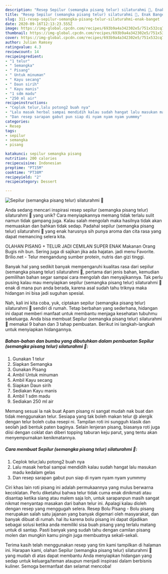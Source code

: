 ```yaml
---
description: "Resep Sepilur (semangka pisang telur) silaturahmi 🥰, Enak Banget"
title: "Resep Sepilur (semangka pisang telur) silaturahmi 🥰, Enak Banget"
slug: 311-resep-sepilur-semangka-pisang-telur-silaturahmi-enak-banget
date: 2020-09-16T12:13:23.555Z
image: https://img-global.cpcdn.com/recipes/693b9a4a342302e5/751x532cq70/sepilur-semangka-pisang-telur-silaturahmi-🥰-foto-resep-utama.jpg
thumbnail: https://img-global.cpcdn.com/recipes/693b9a4a342302e5/751x532cq70/sepilur-semangka-pisang-telur-silaturahmi-🥰-foto-resep-utama.jpg
cover: https://img-global.cpcdn.com/recipes/693b9a4a342302e5/751x532cq70/sepilur-semangka-pisang-telur-silaturahmi-🥰-foto-resep-utama.jpg
author: Julian Ramsey
ratingvalue: 4.3
reviewcount: 14
recipeingredient:
- "1 telur"
- " Semangka"
- " Pisang"
- " Untuk minuman"
- " Kayu secang"
- " Daun sirih"
- " Kayu manis"
- "1 sdm madu"
- "250 ml air"
recipeinstructions:
- "Ceplok telur,lalu potong2 buah nya"
- "Lalu masak herbal sampai mendidih kalau sudah hangat lalu masukan madu kedalam gelas"
- "Dan resep sarapan gabut pun siap di nyam nyam nyam yummmy"
categories:
- Resep
tags:
- sepilur
- semangka
- pisang

katakunci: sepilur semangka pisang 
nutrition: 200 calories
recipecuisine: Indonesian
preptime: "PT15M"
cooktime: "PT38M"
recipeyield: "2"
recipecategory: Dessert

---
```



![Sepilur (semangka pisang telur) silaturahmi 🥰](https://img-global.cpcdn.com/recipes/693b9a4a342302e5/751x532cq70/sepilur-semangka-pisang-telur-silaturahmi-🥰-foto-resep-utama.jpg)

Anda sedang mencari inspirasi resep sepilur (semangka pisang telur) silaturahmi 🥰 yang unik? Cara menyiapkannya memang tidak terlalu sulit namun tidak gampang juga. Kalau salah mengolah maka hasilnya tidak akan memuaskan dan bahkan tidak sedap. Padahal sepilur (semangka pisang telur) silaturahmi 🥰 yang enak harusnya sih punya aroma dan cita rasa yang dapat memancing selera kita.

OLAHAN PISANG + TELUR JADI CEMILAN SUPER ENAK Makanan Orang Bugis nih bun. Sering juga di sajikan jika ada hajatan. jadi menu Favorite. Brilio.net - Telur mengandung sumber protein, nutris dan gizi tinggi.

Banyak hal yang sedikit banyak mempengaruhi kualitas rasa dari sepilur (semangka pisang telur) silaturahmi 🥰, pertama dari jenis bahan, kemudian pemilihan bahan segar sampai cara mengolah dan menyajikannya. Tak perlu pusing kalau mau menyiapkan sepilur (semangka pisang telur) silaturahmi 🥰 enak di mana pun anda berada, karena asal sudah tahu triknya maka hidangan ini bisa jadi suguhan spesial.


Nah, kali ini kita coba, yuk, ciptakan sepilur (semangka pisang telur) silaturahmi 🥰 sendiri di rumah. Tetap berbahan yang sederhana, hidangan ini dapat memberi manfaat untuk membantu menjaga kesehatan tubuhmu sekeluarga. Anda bisa membuat Sepilur (semangka pisang telur) silaturahmi 🥰 memakai 9 bahan dan 3 tahap pembuatan. Berikut ini langkah-langkah untuk menyiapkan hidangannya.

<!--inarticleads1-->

##### Bahan-bahan dan bumbu yang dibutuhkan dalam pembuatan Sepilur (semangka pisang telur) silaturahmi 🥰:

1. Gunakan 1 telur
1. Siapkan  Semangka
1. Gunakan  Pisang
1. Ambil  Untuk minuman
1. Ambil  Kayu secang
1. Siapkan  Daun sirih
1. Sediakan  Kayu manis
1. Ambil 1 sdm madu
1. Sediakan 250 ml air


Memang sesuai la nak buat Apam pisang ni sangat mudah nak buat dan tidak menggunakan telur. Sesiapa yang tak boleh makan telur @ alergik dengan telur boleh cuba resepi ni. Tampilan roti ini sungguh klasik dan seolah jadi bentuk paten baginya. Selain lenjeran pisang, biasanya roti juga diisi dengan coklat dan diberi topping taburan keju parut, yang tentu akan menyempurnakan kenikmatannya. 

<!--inarticleads2-->

##### Cara membuat Sepilur (semangka pisang telur) silaturahmi 🥰:

1. Ceplok telur,lalu potong2 buah nya
1. Lalu masak herbal sampai mendidih kalau sudah hangat lalu masukan madu kedalam gelas
1. Dan resep sarapan gabut pun siap di nyam nyam nyam yummmy


Ciri khas lain roti pisang ini adalah permukaannya yang mulus berwarna kecoklatan. Perlu diketahui bahwa telur tidak cuma enak dinikmati atau disantap ketika siang atau malem saja loh, untuk sarapanpun masih sangat nikmat menyantap masakan dari bahan telur ini. Apalagi kalau dioleh dengan resep yang menggugah selera. Resep Bolu Pisang - Bolu pisang merupakan salah satu jajanan yang banyak digemari oleh masyarakat, dan banyak dibuat di rumah. hal itu karena bolu pisang ini dapat dijadikan sebagai solusi ketika anda memiliki sisa buah pisang yang terlalu matang untuk di santap. Pasti banyak yang sudah tahu dengan camilan pisang molen dan mungkin kamu pingin juga membuatnya sekali-sekali. 

Terima kasih telah menggunakan resep yang tim kami tampilkan di halaman ini. Harapan kami, olahan Sepilur (semangka pisang telur) silaturahmi 🥰 yang mudah di atas dapat membantu Anda menyiapkan hidangan yang sedap untuk keluarga/teman ataupun menjadi inspirasi dalam berbisnis kuliner. Semoga bermanfaat dan selamat mencoba!
